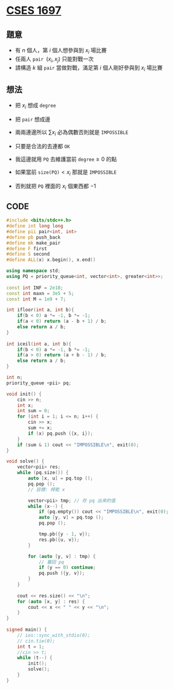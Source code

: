 # [CSES 1697](https://cses.fi/problemset/task/1697/)

## 題意

- 有 $n$ 個人，第 $i$ 個人想參與到 $x_i$ 場比賽
- 任兩人 $\texttt{pair }(x_i,x_j)$ 只能對戰一次
- 請構造 $k$ 組 $\texttt{pair}$ 當做對戰，滿足第 $i$ 個人剛好參與到 $x_i$ 場比賽

## 想法

- 把 $x_i$ 想成 $\texttt{degree}$ 
- 把 $\texttt{pair}$ 想成邊
- 兩兩連邊所以 $\sum x_i$ 必為偶數否則就是 $\texttt{IMPOSSIBLE}$

- 只要是合法的去連都 $\texttt{OK}$
- 我這邊就用 $\texttt{PQ}$ 去維護當前 $\texttt{degree}\ge 0$  的點
- 如果當前 $\texttt{size(PQ)} \lt x_i$ 那就是 $\texttt{IMPOSSIBLE}$
- 否則就把 $\texttt{PQ}$ 裡面的 $x_i$ 個東西都 $-1$

## CODE

```cpp
#include <bits/stdc++.h>
#define int long long
#define pii pair<int, int>
#define pb push_back
#define mk make_pair
#define F first
#define S second
#define ALL(x) x.begin(), x.end()

using namespace std;
using PQ = priority_queue<int, vector<int>, greater<int>>;
 
const int INF = 2e18;
const int maxn = 3e5 + 5;
const int M = 1e9 + 7;

int ifloor(int a, int b){
    if(b < 0) a *= -1, b *= -1;
    if(a < 0) return (a - b + 1) / b;
    else return a / b;
}
 
int iceil(int a, int b){
    if(b < 0) a *= -1, b *= -1;
    if(a > 0) return (a + b - 1) / b;
    else return a / b;
}

int n;
priority_queue <pii> pq;

void init() {
    cin >> n;
    int x;
    int sum = 0;
    for (int i = 1; i <= n; i++) {
        cin >> x;
        sum += x;
        if (x) pq.push ({x, i});
    }
    if (sum & 1) cout << "IMPOSSIBLE\n", exit(0);
}

void solve() {
    vector<pii> res;
    while (pq.size()) {
        auto [x, u] = pq.top ();
        pq.pop ();
        // 目標: 榨乾 x

        vector<pii> tmp; // 存 pq 出來的值
        while (x--) {
            if (pq.empty()) cout << "IMPOSSIBLE\n", exit(0);
            auto [y, v] = pq.top ();
            pq.pop ();

            tmp.pb({y - 1, v});
            res.pb({u, v});
        }

        for (auto [y, v] : tmp) { 
            // 塞回 pq
            if (y == 0) continue;
            pq.push ({y, v});
        }
    }
    
    cout << res.size() << "\n";
    for (auto [x, y] : res) {
        cout << x << " " << y << "\n";
    }
} 
 
signed main() {
    // ios::sync_with_stdio(0);
    // cin.tie(0);
    int t = 1;
    //cin >> t;
    while (t--) {
        init();
        solve();
    }
} 
```

